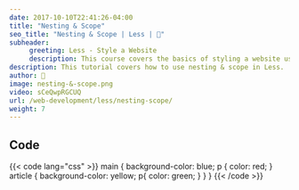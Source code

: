 ```yaml
---
date: 2017-10-10T22:41:26-04:00
title: "Nesting & Scope"
seo_title: "Nesting & Scope | Less | 🦒"
subheader:
     greeting: Less - Style a Website
     description: This course covers the basics of styling a website using Less. Work your way through the videos/articles and I'll teach you everything you need to know to style a basic website!
description: This tutorial covers how to use nesting & scope in Less.
author: 🦒
image: nesting-&-scope.png
video: sCeQwpRGCUQ
url: /web-development/less/nesting-scope/
weight: 7
---
```


## Code

{{< code lang="css" >}}
main {
     background-color: blue;
     p {
          color: red;
     }
     article {
          background-color: yellow;
          p{
               color: green;
          }
     }
}
{{< /code >}}